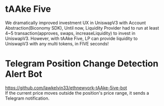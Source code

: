 # tAAke Five
We dramatically improved investment UX in UniswapV3 with Account Abstraction(Biconomy SDK), Until now, Liquidity Provider had to run at least 4~5 transaction(approves, swaps, increaseLiquidity) to invest in UniswapV3. However, with tAAke Five, LP can provide liquidity to UniswapV3 with any multi tokens, in FIVE seconds!

# Telegram Position Change Detection Alert Bot
https://github.com/lawkelvin33/ethnewyork-tAAke-5ive-bot   
If the current price moves outside the position's price range, it sends a Telegram notification.

